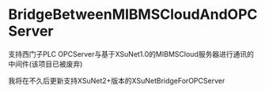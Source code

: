 # BridgeBetweenMIBMSCloudAndOPCServer
支持西门子PLC OPCServer与基于XSuNet1.0的MIBMSCloud服务器进行通讯的中间件(该项目已被废弃)

我将在不久后更新支持XSuNet2+版本的XSuNetBridgeForOPCServer
